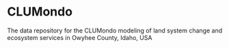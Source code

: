 # CLUMondo
The data repository for the CLUMondo modeling of land system change and ecosystem services in Owyhee County, Idaho, USA
